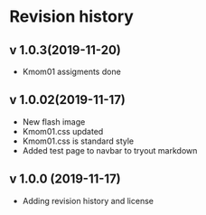 Revision history 
===========================
v 1.0.3(2019-11-20)
----------------------
*   Kmom01 assigments done

v 1.0.02(2019-11-17)
----------------------
*   New flash image
*   Kmom01.css updated
*   Kmom01.css is standard style
*   Added test page to navbar to tryout markdown


v 1.0.0 (2019-11-17)
----------------------
*   Adding revision history and license